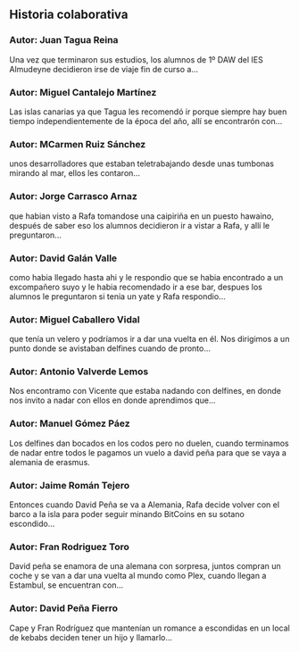 ## Historia colaborativa

### Autor: Juan Tagua Reina
Una vez que terminaron sus estudios, los alumnos de 1º DAW del IES Almudeyne decidieron irse de viaje fin de curso a...

### Autor: Miguel Cantalejo Martínez
Las islas canarias ya que Tagua les recomendó ir porque siempre hay buen tiempo independientemente de la época del año, allí se encontrarón con...

### Autor: MCarmen Ruiz Sánchez
unos desarrolladores que estaban teletrabajando desde unas tumbonas mirando al mar, ellos les contaron...


### Autor: Jorge Carrasco Arnaz
que habian visto a Rafa tomandose una caipiriña en un puesto hawaino, después de saber eso los alumnos decidieron ir a vistar a Rafa, y allí le preguntaron...

### Autor: David Galán Valle
como habia llegado hasta ahi y le respondio que se habia encontrado a un excompañero suyo y le habia recomendado ir a ese bar, despues los alumnos le preguntaron si tenia un yate y Rafa respondio...

### Autor: Miguel Caballero Vidal
que tenía un velero y podríamos ir a dar una vuelta en él. Nos dirigimos a un punto donde se avistaban delfines cuando de pronto…

### Autor: Antonio Valverde Lemos
Nos encontramo con Vicente que estaba nadando con delfines, en donde nos invito a nadar con ellos en donde aprendimos que...


### Autor: Manuel Gómez Páez
Los delfines dan bocados en los codos pero no duelen, cuando terminamos de nadar entre todos le pagamos un vuelo a david peña para que se vaya a alemania de erasmus.


### Autor: Jaime Román Tejero
Entonces cuando David Peña se va a Alemania, Rafa decide volver con el barco a la isla para poder seguir minando BitCoins en su sotano escondido...

### Autor: Fran Rodriguez Toro
David peña se enamora de una alemana con sorpresa, juntos compran un coche y se van a dar una vuelta al mundo como Plex, cuando llegan a Estambul, se encuentran con...

### Autor: David Peña Fierro
Cape y Fran Rodríguez que mantenían un romance a escondidas en un local de kebabs deciden tener un hijo y llamarlo...